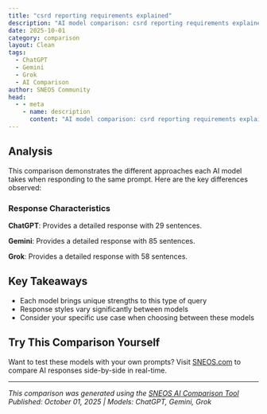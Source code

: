 ```yaml
---
title: "csrd reporting requirements explained"
description: "AI model comparison: csrd reporting requirements explained..."
date: 2025-10-01
category: comparison
layout: Clean
tags:
  - ChatGPT
  - Gemini
  - Grok
  - AI Comparison
author: SNEOS Community
head:
  - - meta
    - name: description
      content: "AI model comparison: csrd reporting requirements explained..."
---
```


<ChatComparison
  title="csrd reporting requirements explained"
  prompt="csrd reporting requirements explained"
  :responses='{"ChatGPT": "Certainly! The Corporate Sustainability Reporting Directive (CSRD) is a regulation introduced by the European Union aimed at enhancing and standardizing sustainability reporting by companies. It expands and replaces the previous Non-Financial Reporting Directive (NFRD). Here\u2019s an explanation of the key CSRD reporting requirements:\n\n### What is CSRD?\nCSRD requires companies to disclose detailed information about their environmental, social, and governance (ESG) impacts, risks, and opportunities. Its goal is to ensure that investors, stakeholders, and the public receive consistent, comparable, and reliable sustainability information.\n\n---\n\n### Key CSRD Reporting Requirements\n\n1. **Scope and Applicability:**\n - Applies to all large companies and all companies listed on EU regulated markets, except micro-enterprises.\n - Large companies meet at least two of the following criteria: \n - More than 250 employees\n - \u20AC40 million in net turnover\n - \u20AC20 million in total assets\n - Includes both EU companies and non-EU companies with substantial activity in the EU.\n\n2. **Comprehensive Sustainability Information:**\n Companies must report on:\n - **Environmental factors:** Climate change mitigation and adaptation, water and marine resources, biodiversity, pollution, circular economy.\n - **Social factors:** Employee matters, diversity, human rights, community impacts.\n - **Governance factors:** Business ethics, anti-corruption, diversity on boards.\n\n3. **Double Materiality Perspective:**\n Reporting has to address:\n - How sustainability issues affect the company\u2019s performance, position, and development (\u0022outside-in\u0022 perspective).\n - How the company\u2019s operations impact society and the environment (\u0022inside-out\u0022 perspective).\n\n4. **Reporting Standards:**\n - Companies must use the European Sustainability Reporting Standards (ESRS), which detail specific disclosures and metrics.\n - ESRS covers quantitative and qualitative information as well as forward-looking data.\n\n5. **Digital Tagging:**\n - Disclosures must be digitally tagged according to the EU\u2019s ESEF (European Single Electronic Format) taxonomy to enhance accessibility and comparability.\n\n6. **Audit and Assurance:**\n - Reported sustainability information must be audited or assured by an accredited independent auditor or certifier to increase reliability.\n\n7. **Integration with Financial Reporting:**\n - Sustainability reports must be included in the management report, ensuring integration of financial and sustainability information.\n\n8. **Timelines:**\n - The directive phases in requirements starting from financial years beginning on or after January 1, 2024 for certain entities, expanding to others in subsequent years.\n\n---\n\n### Summary\nCSRD aims to make sustainability reporting more rigorous, standardized, and comparable across all large and listed companies in the EU, promoting corporate transparency and responsible business conduct.\n\nIf you want, I can provide details on specific standards, implementation timelines, or examples of disclosures.", "Gemini": "Okay, let\u0027s break down the CSRD (Corporate Sustainability Reporting Directive). The CSRD is a new EU law aimed at making companies more transparent about their environmental and social impact. Here\u0027s a comprehensive explanation, covering the key aspects:\n\n**What is the CSRD?**\n\n* **Purpose:** To standardize and improve the quality of sustainability reporting by companies in the EU. It expands the scope of companies required to report and introduces more detailed reporting requirements. Ultimately, it aims to:\n * Drive sustainable investment.\n * Provide stakeholders (investors, consumers, civil society) with comparable and reliable information about companies\u0027 sustainability performance.\n * Hold companies accountable for their environmental and social impact.\n* **Replaces the NFRD:** The CSRD replaces the Non-Financial Reporting Directive (NFRD), which was considered insufficient in providing the necessary level of detail and consistency.\n* **Scope:** Significantly expands the number of companies required to report.\n* **Key Elements:**\n * **Mandatory Reporting:** Companies meeting specific criteria must report on sustainability matters.\n * **Double Materiality:** Requires companies to report on:\n * **Impact Materiality (Outside-In):** How the company\u0027s operations affect people and the environment.\n * **Financial Materiality (Inside-Out):** How sustainability matters affect the company\u0027s financial performance (risks and opportunities).\n * **Detailed Reporting Standards (ESRS):** The European Sustainability Reporting Standards (ESRS) define what companies should report and how.\n * **Assurance:** Requires independent assurance (audit) of sustainability reports, initially with limited assurance, moving towards reasonable assurance later.\n * **Digital Tagging:** Sustainability information must be digitally tagged (using a format called Inline XBRL) to make it easily accessible and comparable.\n\n**Who Needs to Report Under the CSRD?**\n\nThe CSRD significantly expands the number of companies that need to report compared to the NFRD. Here\u0027s the breakdown:\n\n* **Large EU Companies:**\n * Companies meeting **two** of the following three criteria:\n * \u003E 250 employees\n * \u003E \u20AC50 million turnover\n * \u003E \u20AC25 million balance sheet total\n* **EU-listed Companies (SMEs):** Small and medium-sized enterprises (SMEs) listed on EU-regulated markets. They can opt-out until 2026, but must explain why they are not reporting. Simplified ESRS standards will be developed for SMEs.\n* **Non-EU Companies with Significant EU Activity:**\n * Companies with a net turnover of more than \u20AC150 million in the EU **and** having at least one subsidiary or branch in the EU that meets certain size criteria. These companies will have to report on their impact at the group level.\n\n**When Does the CSRD Come Into Effect?**\n\nThe CSRD is being implemented in phases:\n\n* **January 1, 2024:** Reporting for companies already subject to the NFRD (based on 2023 data).\n* **January 1, 2025:** Reporting for large companies that are not currently subject to the NFRD (based on 2024 data).\n* **January 1, 2026:** Reporting for listed SMEs (except micro-enterprises) and small and non-complex credit institutions and captive insurance undertakings (based on 2025 data). SMEs can opt-out until 2028.\n* **January 1, 2028:** Reporting for non-EU companies with significant activity in the EU (based on 2027 data).\n\n**What Needs to Be Reported: The ESRS (European Sustainability Reporting Standards)**\n\nThe ESRS are the cornerstone of the CSRD. They specify *what* companies must report on. They are developed by EFRAG (European Financial Reporting Advisory Group).\n\n* **Structure:** The ESRS are organized around key sustainability topics:\n * **Cross-cutting Standards (ESRS 1 \u0026 ESRS 2):**\n * **ESRS 1 (General Requirements):** Provides the overarching principles and framework for preparing and presenting sustainability information. Covers topics like materiality assessment, value chain, and due diligence.\n * **ESRS 2 (General Disclosures):** Specifies mandatory disclosures applicable to all sustainability matters. Includes information about the company\u0027s governance, strategy, risk management, and metrics/targets related to sustainability.\n * **Topical Standards (Environment, Social, Governance):** These standards cover specific environmental, social, and governance (ESG) topics.\n * **Environment (E):**\n * ESRS E1: Climate Change\n * ESRS E2: Pollution\n * ESRS E3: Water and Marine Resources\n * ESRS E4: Biodiversity and Ecosystems\n * ESRS E5: Resource Use and Circular Economy\n * **Social (S):**\n * ESRS S1: Own Workforce\n * ESRS S2: Workers in the Value Chain\n * ESRS S3: Affected Communities\n * ESRS S4: Consumers and End-Users\n * **Governance (G):**\n * ESRS G1: Business Conduct\n* **Disclosure Requirements:** Each ESRS standard contains specific disclosure requirements. These requirements outline the information that companies must provide for each topic. The specific disclosures required will depend on the company\u0027s materiality assessment (see below).\n* **Materiality Assessment:** A crucial part of the CSRD. Companies must conduct a rigorous materiality assessment to determine which sustainability topics are most important from both an impact materiality and financial materiality perspective. Only those topics that are deemed material need to be reported on in detail. If a topic is deemed *not* material, the company must explain why.\n* **Value Chain:** Reporting extends beyond the company\u0027s own operations to include its entire value chain (upstream suppliers and downstream customers).\n* **Industry-Specific Standards:** In addition to the general ESRS, sector-specific standards are being developed to address the unique sustainability challenges and opportunities of different industries. These are expected to be finalized later.\n\n**Key Concepts to Understand**\n\n* **Double Materiality:** This is the core principle of the CSRD. It means considering both the impact the company has on the environment and society (impact materiality) *and* the impact that sustainability matters have on the company\u0027s financial performance (financial materiality).\n* **Materiality Assessment:** The process of identifying and prioritizing the most significant sustainability topics for a company, considering both impact and financial materiality. This assessment drives the scope of reporting.\n* **Value Chain:** The entire chain of activities involved in creating and delivering a product or service, from raw materials to end-of-life disposal. Companies are expected to consider the sustainability impacts across their value chain.\n* **Due Diligence:** The process of identifying, preventing, mitigating, and accounting for actual and potential adverse impacts on human rights and the environment throughout a company\u0027s value chain.\n* **Assurance:** Independent verification of the sustainability report by an accredited auditor. Initially, the CSRD requires \u0022limited assurance,\u0022 which provides a lower level of confidence than a financial audit. The goal is to move towards \u0022reasonable assurance\u0022 in the future, which is a higher level of assurance.\n* **Inline XBRL:** A digital tagging format that allows sustainability information to be easily extracted and compared.\n\n**How to Prepare for CSRD Reporting**\n\n1. **Understand the CSRD and ESRS:** Thoroughly familiarize yourself with the requirements of the CSRD and the content of the ESRS.\n2. **Assess Applicability:** Determine if your company falls under the scope of the CSRD.\n3. **Conduct a Double Materiality Assessment:** This is the most critical step. Identify and prioritize the sustainability topics that are material to your company.\n4. **Gap Analysis:** Compare your current sustainability reporting practices with the ESRS requirements. Identify areas where you need to improve your data collection, processes, and disclosures.\n5. **Data Collection and Systems:** Establish robust data collection systems to gather the necessary information for reporting. This may require significant investment in new technology and processes.\n6. **Governance and Internal Controls:** Establish clear governance structures and internal controls to ensure the accuracy and reliability of your sustainability data.\n7. **Value Chain Engagement:** Engage with your suppliers and customers to gather information about their sustainability practices and impacts.\n8. **Assurance Readiness:** Prepare for independent assurance of your sustainability report.\n9. **Digital Tagging:** Plan for digital tagging of your sustainability information using Inline XBRL.\n10. **Training:** Provide training to relevant employees on the CSRD and ESRS requirements.\n\n**Consequences of Non-Compliance**\n\nWhile the specific penalties for non-compliance will vary by EU member state, they can be significant and may include:\n\n* Financial penalties\n* Reputational damage\n* Legal action\n\n**In Summary**\n\nThe CSRD represents a major shift towards greater transparency and accountability in corporate sustainability reporting. It requires companies to provide detailed and comparable information about their environmental and social impact, as well as the impact of sustainability matters on their financial performance. Companies need to start preparing now to meet the new reporting requirements. It\u0027s a complex undertaking that requires a strategic approach and significant investment.\n", "Grok": "The **Corporate Sustainability Reporting Directive (CSRD)** is a key piece of legislation introduced by the European Union (EU) to enhance and standardize sustainability reporting for businesses. It replaces and builds on the **Non-Financial Reporting Directive (NFRD)** with more detailed and rigorous requirements. The CSRD aims to ensure that companies provide transparent and comparable information about their environmental, social, and governance (ESG) impacts, thereby supporting the EU\u0027s sustainability goals, including the European Green Deal.\n\nHere\u2019s a detailed explanation of the CSRD reporting requirements:\n\n---\n\n### **1. Scope of Application**\nThe CSRD significantly expands the number of companies required to report on sustainability compared to the NFRD. It applies to:\n- **Large companies** in the EU, defined as those meeting at least two of the following criteria:\n - Over 250 employees (on average over a financial year).\n - A balance sheet total exceeding \u20AC20 million.\n - Net turnover exceeding \u20AC40 million.\n- **Listed companies**, including small and medium-sized enterprises (SMEs) listed on EU-regulated markets, with exceptions or simplified reporting for smaller entities.\n- **Non-EU companies** with significant operations in the EU (turnover of more than \u20AC150 million in the EU and at least one branch or subsidiary in the EU).\n- Over time, this will cover approximately **50,000 companies**, compared to 11,700 under the NFRD.\n\n### **2. Reporting Standards: ESRS**\nCompanies under the CSRD must report in accordance with the **European Sustainability Reporting Standards (ESRS)**, developed by the **European Financial Reporting Advisory Group (EFRAG)**. These standards cover:\n- **General Requirements (ESRS 1)**: Includes the principle of **double materiality** (see below), reporting boundaries, and structure of disclosures.\n- **General Disclosures (ESRS 2)**: Covers governance, strategy, impact, risk, and opportunity management related to sustainability.\n- **Thematic Standards**: Specific disclosures on environmental, social, and governance topics, such as:\n - **Environmental**: Climate change, pollution, water and marine resources, biodiversity, and resource use/circular economy.\n - **Social**: Workforce, workers in the value chain, affected communities, and consumers/end-users.\n - **Governance**: Business conduct, ethics, and anti-corruption.\n\nThe ESRS ensures standardized and comparable reporting across companies.\n\n### **3. Double Materiality Principle**\nA core concept of the CSRD is **double materiality**, which requires companies to report on:\n- **Financial materiality**: How sustainability issues (e.g., climate change) impact the company\u2019s financial performance, risks, and opportunities.\n- **Impact materiality**: How the company\u2019s activities impact the environment, society, and governance issues (e.g., emissions, labor practices).\n\nThis dual perspective ensures that companies assess both inward and outward impacts.\n\n### **4. Integration with Financial Reporting**\n- Sustainability information must be included in the company\u2019s **management report** (part of the annual financial report), rather than as a separate report.\n- This aims to integrate sustainability and financial information, emphasizing their interconnectedness.\n\n### **5. Assurance and Auditing**\n- Companies must obtain **limited assurance** of their sustainability reporting, ensuring the reliability of the disclosed information. In the future, this may evolve into **reasonable assurance** (a higher level of scrutiny).\n- Independent auditors or accredited assurance providers must verify the data.\n\n### **6. Digital Reporting and Accessibility**\n- CSRD reports must be prepared in a **machine-readable format** using the **European Single Electronic Format (ESEF)** and tagged with the **XBRL taxonomy**. This enhances accessibility and comparability of data.\n- Reports will be uploaded to the **European Single Access Point (ESAP)**, a centralized database for corporate information in the EU.\n\n### **7. Timeline for Implementation**\nThe CSRD was adopted in November 2022, and reporting requirements are phased in based on company size and type:\n- **2024 (reporting in 2025)**: Large companies already subject to the NFRD.\n- **2025 (reporting in 2026)**: Other large companies not previously subject to the NFRD.\n- **2026 (reporting in 2027)**: Listed SMEs, with the option to opt-out until 2028 under certain conditions.\n- **2028 (reporting in 2029)**: Non-EU companies with significant EU operations.\n\n### **8. Key Topics to Report On**\nCompanies must disclose information related to:\n- governance and business model concerning sustainability;\n- strategy for addressing sustainability risks and opportunities;\n- policies, targets, and action plans for ESG issues;\n- performance metrics and key performance indicators (KPIs) aligned with ESRS standards.\n\nSpecific topics include climate change mitigation, human rights, diversity, and anti-corruption measures.\n\n### **9. Penalties for Non-Compliance**\nMember States are responsible for enforcing the CSRD and can impose penalties for non-compliance. These may include fines, public statements, or other sanctions, depending on national laws.\n\n---\n\n### **Key Benefits of CSRD**\n- **Transparency**: Provides stakeholders (investors, regulators, consumers) with clear and comparable data on sustainability performance.\n- **Accountability**: Encourages companies to address sustainability risks and impacts proactively.\n- **Alignment with Global Standards**: Aligns with frameworks like the **Task Force on Climate-Related Financial Disclosures (TCFD)** and the **International Sustainability Standards Board (ISSB)**.\n\n### **Challenges for Companies**\n- **Data Collection**: Gathering accurate and comprehensive ESG data across operations and supply chains.\n- **Compliance Costs**: Significant resources may be required for reporting, assurance, and system upgrades.\n- **Capacity Building**: Training staff and aligning internal processes with CSRD requirements.\n\n---\n\nIn summary, the CSRD introduces a robust and mandatory framework for sustainability reporting in the EU, aiming to drive corporate accountability and support the transition to a sustainable economy. Companies within its scope must prepare by aligning their systems, processes, and strategies with the ESRS standards and the double materiality principle. If you\u2019re looking for specifics on implementation for a particular industry or company size, or need help with ESRS details, let me know!"}' 
  published-date="15:43"
/>

## Analysis

This comparison demonstrates the different approaches each AI model takes when responding to the same prompt. Here are the key differences observed:

### Response Characteristics

**ChatGPT**: Provides a detailed response with 29 sentences. 

**Gemini**: Provides a detailed response with 85 sentences. 

**Grok**: Provides a detailed response with 58 sentences. 

## Key Takeaways

- Each model brings unique strengths to this type of query
- Response styles vary significantly between models
- Consider your specific use case when choosing between these models

## Try This Comparison Yourself

Want to test these models with your own prompts? Visit [SNEOS.com](https://sneos.com) to compare AI responses side-by-side in real-time.

---

*This comparison was generated using the [SNEOS AI Comparison Tool](https://sneos.com)*
*Published: October 01, 2025 | Models: ChatGPT, Gemini, Grok*
